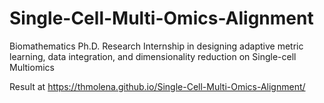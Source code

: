 # Single-Cell-Multi-Omics-Alignment

Biomathematics Ph.D. Research Internship in designing adaptive metric learning, data integration, and dimensionality reduction on Single-cell Multiomics

Result at https://thmolena.github.io/Single-Cell-Multi-Omics-Alignment/
